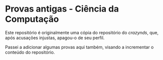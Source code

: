 # Provas antigas - Ciência da Computação

Este repositório é originalmente uma cópia do repositório do *crazynds*, que, após acusações injustas, apagou-o de seu perfil.

Passei a adicionar algumas provas aqui também, visando a incrementar o conteúdo do repositório.